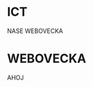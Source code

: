 # ICT

<html>
  <head>NASE WEBOVECKA<head>
  <h1>WEBOVECKA</h1>
  <style>color🥖</style>
  <p>
  AHOJ
  </p>
  <!-- https://docs.github.com/en/pages/getting-started-with-github-pages/creating-a-github-pages-site -->
</html>
